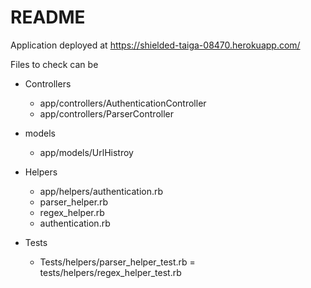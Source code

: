 # README

Application deployed at https://shielded-taiga-08470.herokuapp.com/

Files to check can be

- Controllers
  - app/controllers/AuthenticationController
  - app/controllers/ParserController

- models
  - app/models/UrlHistroy

- Helpers
  - app/helpers/authentication.rb
  - parser_helper.rb
  - regex_helper.rb
  - authentication.rb

- Tests
  - Tests/helpers/parser_helper_test.rb
  = tests/helpers/regex_helper_test.rb
